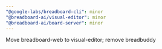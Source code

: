 ```yaml
---
"@google-labs/breadboard-cli": minor
"@breadboard-ai/visual-editor": minor
"@breadboard-ai/board-server": minor
---
```


Move breadboard-web to visual-editor; remove breadbuddy
